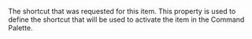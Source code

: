 The shortcut that was requested for this item. This property is used to define the shortcut that will be used to activate the item in the Command Palette.